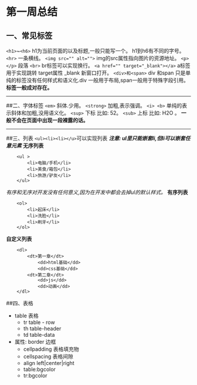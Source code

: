 ﻿# 第一周总结

## 一、常见标签
`<h1>`~`<h6>` 
h1为当前页面的以及标题,一般只能写一个。
h1到h6有不同的字号。
`<hr>`
一条横线。
`<img src="" alt="">`
img的src属性指向图片的资源地址。
`<p></p>`
段落
`<br>`
br标签可以实现换行。
`<a href="" target="_blank"></a>`
a标签用于实现跳转 target属性 _blank 新窗口打开。
`<div>和<span>`
div 和span 只是单纯的标签没有任何样式和语义化.div 一般用于布局,span一般用于特殊字段引用。
**标签一般成对存在。**
***
##二、字体标签
`<em>` 斜体.少用。
`<strong>` 加粗,表示强调。
`<i> <b>` 单纯的表示斜体和加粗,没用语义化。
`<sup>` 下标 比如: 52。
`<sub>` 上标 比如: H2O 。
**一般不会在页面中出现一段裸露的话。**
***
##三、列表
`<ul><li><li></u>`可以实现列表
***注意: ul里只能嵌套li,但li可以嵌套任意元素***
**无序列表**
```
	<ul >
		<li>电脑/手机</li>
		<li>美食/箱包</li>
		<li>旅游/驴友</li>
	</ul>
```
*有序和无序对开发没有任何意义,因为在开发中都会去掉ul的默认样式。*
**有序列表**
```
	<ol>
		<li>起床</li>
		<li>洗脸</li>
		<li>刷牙</li>
	</ol>
```
**自定义列表**
```
	<dl>
		<dt>第一章</dt>
			<dd>html基础</dd>
			<dd>css基础</dd>
		<dt>第二章</dt>
			<dd>js</dd>
			<dd>动画</dd>
	</dl>
```
##四、表格
+ table  表格   
    - tr   table - row  
	- th   table-header  
	- td   table-data
+ 属性: border 边框
	- cellpadding 表格填充物 
	- cellspacing 表格间隙
	- align   left|center|right 
	- table:bgcolor  
	- tr:bgcolor






